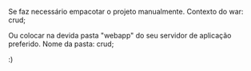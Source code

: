 Se faz necessário empacotar o projeto manualmente.
Contexto do war: crud;

Ou colocar na devida pasta "webapp" do seu servidor de aplicação preferido.
Nome da pasta: crud;

:)
